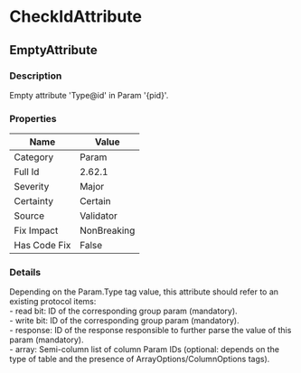﻿---  
uid: Validator_2_62_1  
---

# CheckIdAttribute

## EmptyAttribute

### Description

Empty attribute 'Type@id' in Param '{pid}'.

### Properties

| Name         | Value       |
| ------------ | ----------- |
| Category     | Param       |
| Full Id      | 2.62.1      |
| Severity     | Major       |
| Certainty    | Certain     |
| Source       | Validator   |
| Fix Impact   | NonBreaking |
| Has Code Fix | False       |

### Details

Depending on the Param.Type tag value, this attribute should refer to an existing protocol items:  
\- read bit: ID of the corresponding group param (mandatory).  
\- write bit: ID of the corresponding group param (mandatory).  
\- response: ID of the response responsible to further parse the value of this param (mandatory).  
\- array: Semi\-column list of column Param IDs (optional: depends on the type of table and the presence of ArrayOptions\/ColumnOptions tags).
